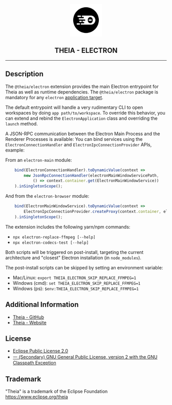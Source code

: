 <div align='center'>

<br />

<img src='https://raw.githubusercontent.com/eclipse-theia/theia/master/logo/theia.svg?sanitize=true' alt='theia-ext-logo' width='100px' />

<h2>THEIA - ELECTRON</h2>

<hr />

</div>

## Description

The `@theia/electron` extension provides the main Electron entrypoint for Theia as well as runtime dependencies. The `@theia/electron` package is mandatory for any `electron`
[application target](dev-packages/cli/README.md#build-target).

The default entrypoint will handle a very rudimentary CLI to open workspaces by doing `app path/to/workspace`. To override this behavior, you can extend and rebind the
`ElectronApplication` class and overriding the `launch` method.

A JSON-RPC communication between the Electron Main Process and the Renderer Processes is available: You can bind services using the `ElectronConnectionHandler` and
`ElectronIpcConnectionProvider` APIs, example:

From an `electron-main` module:

```ts
    bind(ElectronConnectionHandler).toDynamicValue(context =>
        new JsonRpcConnectionHandler(electronMainWindowServicePath,
            () => context.container.get(ElectronMainWindowService))
    ).inSingletonScope();
```

And from the `electron-browser` module:

```ts
    bind(ElectronMainWindowService).toDynamicValue(context =>
        ElectronIpcConnectionProvider.createProxy(context.container, electronMainWindowServicePath)
    ).inSingletonScope();
```

The extension includes the following yarn/npm commands:

- `npx electron-replace-ffmpeg [--help]`
- `npx electron-codecs-test [--help]`

Both scripts will be triggered on post-install, targeting the current
architecture and "closest" Electron installation (in `node_modules`).

The post-install scripts can be skipped by setting an environment variable:

- Mac/Linux: `export THEIA_ELECTRON_SKIP_REPLACE_FFMPEG=1`
- Windows (cmd): `set THEIA_ELECTRON_SKIP_REPLACE_FFMPEG=1`
- Windows (ps): `$env:THEIA_ELECTRON_SKIP_REPLACE_FFMPEG=1`

## Additional Information

- [Theia - GitHub](https://github.com/eclipse-theia/theia)
- [Theia - Website](https://theia-ide.org/)

## License

- [Eclipse Public License 2.0](http://www.eclipse.org/legal/epl-2.0/)
- [一 (Secondary) GNU General Public License, version 2 with the GNU Classpath Exception](https://projects.eclipse.org/license/secondary-gpl-2.0-cp)

## Trademark
"Theia" is a trademark of the Eclipse Foundation
https://www.eclipse.org/theia
